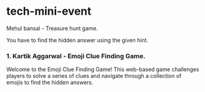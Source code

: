 # tech-mini-event


Mehul bansal - Treasure hunt game.

You have to find the hidden answer using the given hint.

### 1. Kartik Aggarwal - Emoji Clue Finding Game.

Welcome to the Emoji Clue Finding Game! This web-based game challenges players to solve a series of clues and navigate through a collection of emojis to find the hidden answers.
 
